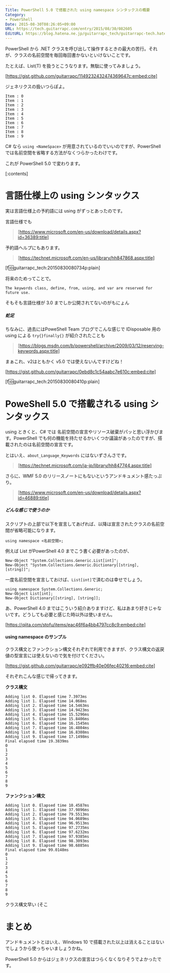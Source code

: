```yaml
---
Title: PowerShell 5.0 で搭載された using namespace シンタックスの概要
Category:
- PowerShell
Date: 2015-08-30T08:26:05+09:00
URL: https://tech.guitarrapc.com/entry/2015/08/30/082605
EditURL: https://blog.hatena.ne.jp/guitarrapc_tech/guitarrapc-tech.hatenablog.com/atom/entry/6653458415119492430
---
```


PowerShell から .NET クラスを呼び出して操作するときの最大の苦行。それが、クラスの名前空間を毎回毎回書かないといけないことです。

たとえば、List(T) を扱うとこうなります。無駄に使ってみましょう。

[https://gist.github.com/guitarrapc/1149232432474369647c:embed:cite]

ジェネリクスの扱いつらぽよ。


```
Item : 0
Item : 1
Item : 2
Item : 3
Item : 4
Item : 5
Item : 6
Item : 7
Item : 8
Item : 9
```

C# なら `using <NameSpace>` が用意されているのでいいのですが、PowerShell では名前空間を省略する方法がなくつらかったわけです。

これが PowerShell 5.0 で変わります。

[:contents]


# 言語仕様上の using シンタックス

実は言語仕様上の予約語には using がずっとあったのです。

言語仕様でも
> [https://www.microsoft.com/en-us/download/details.aspx?id=36389:title]

予約語ヘルプにもあります。

> [https://technet.microsoft.com/en-us/library/hh847868.aspx:title]

[f:id:guitarrapc_tech:20150830080734p:plain]

将来のためってことで。

```
The keywords class, define, from, using, and var are reserved for future use.
```

そもそも言語仕様が 3.0 までしか公開されてないのがもにょん

##### 蛇足

ちなみに、過去にはPoweShell Team ブログでこんな感じで IDisposable 用の using による `try{}finally{}` が紹介されたことも

> [https://blogs.msdn.com/b/powershell/archive/2009/03/12/reserving-keywords.aspx:title]

まぁこれ、v2はともかく v5.0 では使えないんですけどね！

[https://gist.github.com/guitarrapc/0ebd8c1c54aabc7e610c:embed:cite]

[f:id:guitarrapc_tech:20150830080410p:plain]


# PoweShell 5.0 で搭載される using シンタックス

using ときくと、C# では 名前空間の宣言やリソース破棄がパッと思い浮かびます。PowerShell でも何の機能を持たせるかいくつか議論があったのですが、搭載されたのは名前空間の宣言です。

とはいえ、`about_Language_Keywords` にはないずさんさです。

> [https://technet.microsoft.com/ja-jp/library/hh847744.aspx:title]

さらに、WMF 5.0 のリリースノートにもないというアンドキュメント感たっぷり。

> [https://www.microsoft.com/en-us/download/details.aspx?id=46889:title]


##### どんな感じで使うのか

スクリプトの上部で以下を宣言してあげれば、以降は宣言されたクラスの名前空間が省略可能になります。

```
using namespace <名前空間>;
```

例えば List<int> がPowerShell 4.0 までこう書く必要があったのが、

```
New-Object "System.Collections.Generic.List[int]";
New-Object "System.Collections.Generic.Dictionary[[string], [string]]";
```

一度名前空間を宣言しておけば、`List[int]`で済むのは幸せでしょう。

```
using namespace System.Collections.Generic;
New-Object List[int];
New-Object Dictionary[[string], [string]];

```

あ、PowerShell 4.0 まではこういう紹介ありますけど、私はあまり好きじゃないです。どうしても必要と感じた時以外は使いません。

[https://qiita.com/stofu/items/eac46f6a4bb4797cc8c9:embed:cite]


#### using namespace のサンプル

クラス構文とファンクション構文それぞれで利用できますが、クラス構文の返戻値の型宣言には使えないので気を付けてください。

[https://gist.github.com/guitarrapc/e092ffb40e06fec40216:embed:cite]


それぞれこんな感じで帰ってきます。

**クラス構文**

```
Adding list 0. Elapsed time 7.3973ms
Adding list 1. Elapsed time 14.068ms
Adding list 2. Elapsed time 14.5463ms
Adding list 3. Elapsed time 14.9423ms
Adding list 4. Elapsed time 15.5296ms
Adding list 5. Elapsed time 15.8406ms
Adding list 6. Elapsed time 16.1545ms
Adding list 7. Elapsed time 16.4804ms
Adding list 8. Elapsed time 16.8308ms
Adding list 9. Elapsed time 17.1498ms
Final elapsed time 19.3839ms
0
1
2
3
4
5
6
7
8
9
```

**ファンクション構文**

```
Adding list 0. Elapsed time 10.4587ms
Adding list 1. Elapsed time 37.9896ms
Adding list 2. Elapsed time 79.5513ms
Adding list 3. Elapsed time 94.0689ms
Adding list 4. Elapsed time 96.9513ms
Adding list 5. Elapsed time 97.2735ms
Adding list 6. Elapsed time 97.6232ms
Adding list 7. Elapsed time 97.9385ms
Adding list 8. Elapsed time 98.3093ms
Adding list 9. Elapsed time 98.6885ms
Final elapsed time 99.0148ms
0
1
2
3
4
5
6
7
8
9
```

クラス構文早い (そこ

# まとめ

アンドキュメントとはいえ、Windows 10 で搭載された以上は消えることはないでしょうから使っちゃいましょうかね。

PowerShell 5.0 からはジェネリクスの宣言はつらくなくなりそうでよかったです。
